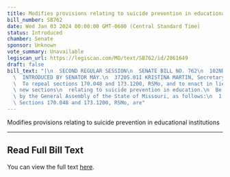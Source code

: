 ```yaml
---
title: Modifies provisions relating to suicide prevention in educational institutions
bill_number: SB762
date: Wed Jan 03 2024 00:00:00 GMT-0600 (Central Standard Time)
status: Introduced
chamber: Senate
sponsor: Unknown
vote_summary: Unavailable
legiscan_url: https://legiscan.com/MO/text/SB762/id/2861649
draft: false
bill_text: "|\n  SECOND REGULAR SESSION\n  SENATE BILL NO. 762\n  102ND GENERA L ASSEMBLY\n\
  \  INTRODUCED BY SENATOR MAY.\n  3720S.01I KRISTINA MARTIN, Secretary\n  AN ACT\n\
  \  To repeal sections 170.048 and 173.1200, RSMo, and to enact in lieu thereof two\
  \ new sections\n  relating to suicide prevention in education.\n  Be it enacted\
  \ by the General Assembly of the State of Missouri, as follows:\n  1 Section A.\
  \ Sections 170.048 and 173.1200, RSMo, are"
---
```

Modifies provisions relating to suicide prevention in educational institutions

---

## Read Full Bill Text

You can view the full text [here](https://legiscan.com/MO/text/SB762/id/2861649).
